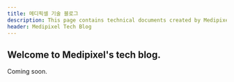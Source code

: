 ```yaml
---
title: 메디픽셀 기술 블로그
description: This page contains technical documents created by Medipixel.
header: Medipixel Tech Blog
---
```

## Welcome to Medipixel's tech blog. 
Coming soon.